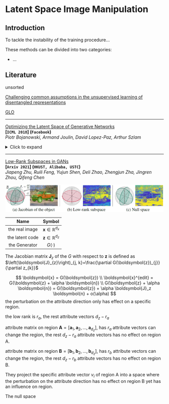 # Latent Space Image Manipulation



## Introduction

To tackle the instability of the training procedure...



These methods can be divided into two categories:

- ...



## Literature

unsorted

[Challenging common assumptions in the unsupervised learning of disentangled representations](https://arxiv.org/abs/1811.12359)



  



[GLO](#GLO)









---

<span id="GLO"></span>
[Optimizing the Latent Space of Generative Networks](https://arxiv.org/pdf/1707.05776.pdf)  
**[`ICML 2018`] (`Facebook`)**  
*Piotr Bojanowski, Armand Joulin, David Lopez-Paz, Arthur Szlam*

<details><summary>Click to expand</summary>

> **Summary**

> **Details**

compare the $\ell_2$ loss and the Laplacian pyramid Lap_1 loss, finally use a weighted combination of them.
$$
\operatorname{Lap}_{1}\left(x, x^{\prime}\right)=\sum_{j} 2^{2 j}\left|L^{j}(x)-L^{j}\left(x^{\prime}\right)\right|_{1}
$$
where $L^j(x)$ is the $j$-th level of the Laplacian pyramid representation of $x$. -[ref](Diffusion distance for histogram comparison)



</details>

---

<span id="LowRankGAN"></span>
[Low-Rank Subspaces in GANs](https://arxiv.org/pdf/2106.04488.pdf)  
**[`Arxiv 2021`] (`HKUST, Alibaba, USTC`)**  
*Jiapeng Zhu, Ruili Feng, Yujun Shen, Deli Zhao, Zhengjun Zha, Jingren Zhou, Qifeng Chen*


<div align=center><img width="700" src="https://raw.githubusercontent.com/yzy1996/Image-Hosting/master/20210911170730.png"/></div>

|      Name       |                 Symbol                  |
| :-------------: | :-------------------------------------: |
| the real image  | $\boldsymbol{x} \in \mathbb{R}^{d_{x}}$ |
| the latent code |  $\boldsymbol{z} \in \mathbb{R}^{d_z}$  |
|  the Generator  |               $G(\cdot)$                |



The Jacobian matrix $\boldsymbol{J}_z$ of the $G$ with respect to $\boldsymbol{z}$ is defined as $\left(\boldsymbol{J}_{z}\right)_{j, k}=\frac{\partial G(\boldsymbol{z})_{j}}{\partial z_{k}}$

$$
\boldsymbol{x} = G(\boldsymbol{z})
\\
\boldsymbol{x}^{edit} = G(\boldsymbol{z} + \alpha \boldsymbol{n})
\\
G(\boldsymbol{z} + \alpha \boldsymbol{n}) = G(\boldsymbol{z}) + \alpha \boldsymbol{J}_z \boldsymbol{n} + o(\alpha)
$$
the perturbation on the attribute direction only has effect on a specific region.



the low rank is $r_a$, the rest attribute vectors $d_z - r_a$





attribute matrix on region $\boldsymbol{A} = [\boldsymbol{a}_1, \boldsymbol{a}_2, \dots, \boldsymbol{a}_{d_z}]$, has $r_a$ attribute vectors can change the region, the rest $d_z - r_a$ attribute vectors has no effect on region A.

attribute matrix on region $\boldsymbol{B} = [\boldsymbol{b}_1, \boldsymbol{b}_2, \dots, \boldsymbol{b}_{d_z}]$, has $r_b$ attribute vectors can change the region, the rest $d_z - r_b$ attribute vectors has no effect on region B.



They project the specific attribute vector $v_i$ of region A into a space where the perturbation on the attribute direction has no effect on region B yet has an influence on region.



The null space 
